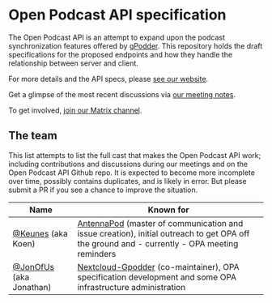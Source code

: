 # Open Podcast API specification

The Open Podcast API is an attempt to expand upon the podcast synchronization features offered by [gPodder](https://gpodder.net). This repository holds the draft specifications for the proposed endpoints and how they handle the relationship between server and client.

For more details and the API specs, please [see our website](https://openpodcastapi.org).

Get a glimpse of the most recent discussions via [our meeting notes](https://github.com/orgs/OpenPodcastAPI/discussions/35?sort=new).

To get involved, [join our Matrix channel](https://matrix.to/#/!ZHdcrdWSgxXRREuJdU:matrix.org).

## The team

This list attempts to list the full cast that makes the Open Podcast API work; including contributions and discussions during our meetings and on the Open Podcast API Github repo. It is expected to become more incomplete over time, possibly contains duplicates, and is likely in error. But please submit a PR if you see a chance to improve the situation.

| Name | Known for |
| ---- | --------- |
| [@Keunes](https://mastodon.social/@keunes/) (aka Koen) | [AntennaPod](https://antennapod.org/) (master of communication and issue creation), initial outreach to get OPA off the ground and - currently - OPA meeting reminders
| [@JonOfUs](https://github.com/JonOfUs) (aka Jonathan) | [Nextcloud-Gpodder](https://github.com/thrillfall/nextcloud-gpodder) (co-maintainer), OPA specification development and some OPA infrastructure administration
